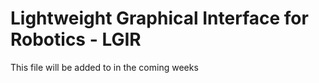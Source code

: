 # Lightweight Graphical Interface for Robotics - LGIR
This file will be added to in the coming weeks
